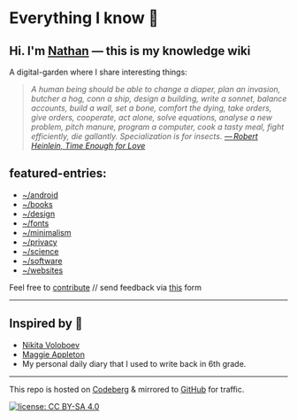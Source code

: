 # Everything I know 🌱

## Hi. I'm [Nathan](https://polarhive.net/) — this is my knowledge wiki

A digital-garden where I share interesting things:

> *A human being should be able to change a diaper, plan an invasion, butcher a
> hog, conn a ship, design a building, write a sonnet, balance accounts, build
> a wall, set a bone, comfort the dying, take orders, give orders, cooperate,
> act alone, solve equations, analyse a new problem, pitch manure, program a
> computer, cook a tasty meal, fight efficiently, die gallantly. Specialization
> is for insects. [— Robert Heinlein, Time Enough for
> Love](https://en.m.wikipedia.org/wiki/Competent_man)*

## featured-entries:

- [~/android](tech/android.md)
- [~/books](books)
- [~/design](design)
- [~/fonts](design/fonts.md)
- [~/minimalism](lifestyle/minimalism.md)
- [~/privacy](tech/privacy.md)
- [~/science](science)
- [~/software](tech/software.md)
- [~/websites](tech/websites.md)

Feel free to [contribute](mailto:mail@polarhive.net?subject=wiki-entry) // send feedback via [this](https://polarhive.net/contact) form

---
## Inspired by 👀

- [Nikita Voloboev](https://wiki.nikitavoloboev.xyz/)
- [Maggie Appleton](https://maggieappleton.com/garden)
- My personal daily diary that I used to write back in 6th grade.

---
This repo is hosted on [Codeberg](https://polarhive.net/knowledge) & mirrored to [GitHub](https://polarhive.net/github) for traffic.

[![license: CC BY-SA 4.0](https://polarhive.net/assets/badges/cc-by-sa-4.svg)](https://creativecommons.org/licenses/by-sa/4.0/)
